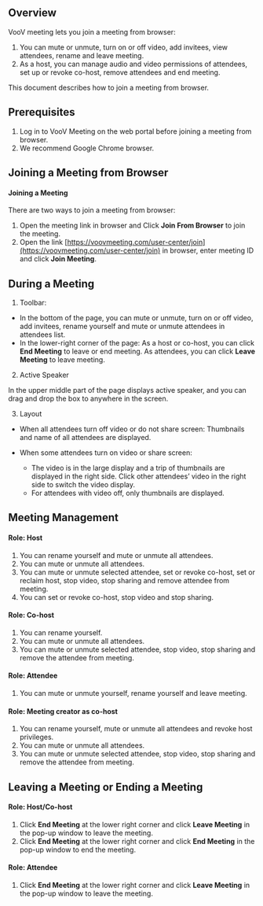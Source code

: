 ## Overview

VooV meeting lets you join a meeting from browser: 

1. You can mute or unmute, turn on or off video, add invitees, view attendees, rename and leave meeting.
2. As a host, you can manage audio and video permissions of attendees, set up or revoke co-host, remove attendees and end meeting.

This document describes how to join a meeting from browser. 


## Prerequisites

1. Log in to VooV Meeting on the web portal before joining a meeting from browser.
2. We recommend Google Chrome browser.



## Joining a Meeting from Browser

#### Joining a Meeting

There are two ways to join a meeting from browser:

1. Open the meeting link in browser and Click **Join From Browser** to join the meeting.
2. Open the link [https://voovmeeting.com/user-center/join](https://voovmeeting.com/user-center/join) in browser, enter meeting ID and click **Join Meeting**.


## During a Meeting

1. Toolbar: 

- In the bottom of the page, you can mute or unmute, turn on or off video, add invitees, rename yourself and mute or unmute attendees in attendees list.
- In the lower-right corner of the page:
  As a host or co-host, you can click **End Meeting** to leave or end meeting.
  As attendees, you can click **Leave Meeting** to leave meeting.

2. Active Speaker 

In the upper middle part of the page displays active speaker, and you can drag and drop the box to anywhere in the screen.

3. Layout

- When all attendees turn off video or do not share screen: 
  Thumbnails and name of all attendees are displayed.

- When some attendees turn on video or share screen:
  - The video is in the large display and a trip of thumbnails are displayed in the right side. Click other attendees’ video in the right side to switch the video display.
  - For attendees with video off, only thumbnails are displayed.

## Meeting Management

#### Role: Host

1. You can rename yourself and mute or unmute all attendees.
2. You can mute or unmute all attendees.
3. You can mute or unmute selected attendee, set or revoke co-host, set or reclaim host, stop video, stop sharing and remove attendee from meeting.
4. You can set or revoke co-host, stop video and stop sharing.

#### Role: Co-host

1. You can rename yourself. 
2. You can mute or unmute all attendees.
3. You can mute or unmute selected attendee, stop video, stop sharing and remove the attendee from meeting.

#### Role: Attendee

1. You can mute or unmute yourself, rename yourself and leave meeting.

#### Role: Meeting creator as co-host

1. You can rename yourself, mute or unmute all attendees and revoke host privileges.
2. You can mute or unmute all attendees.
3. You can mute or unmute selected attendee, stop video, stop sharing and remove the attendee from meeting.



## Leaving a Meeting  or  Ending a Meeting 

#### Role: Host/Co-host

1. Click **End Meeting** at the lower right corner and click **Leave Meeting** in the pop-up window to leave the meeting.
2. Click **End Meeting** at the lower right corner and click **End Meeting** in the pop-up window to end the meeting.

#### Role: Attendee

1. Click **End Meeting** at the lower right corner and click **Leave Meeting** in the pop-up window to leave the meeting.
